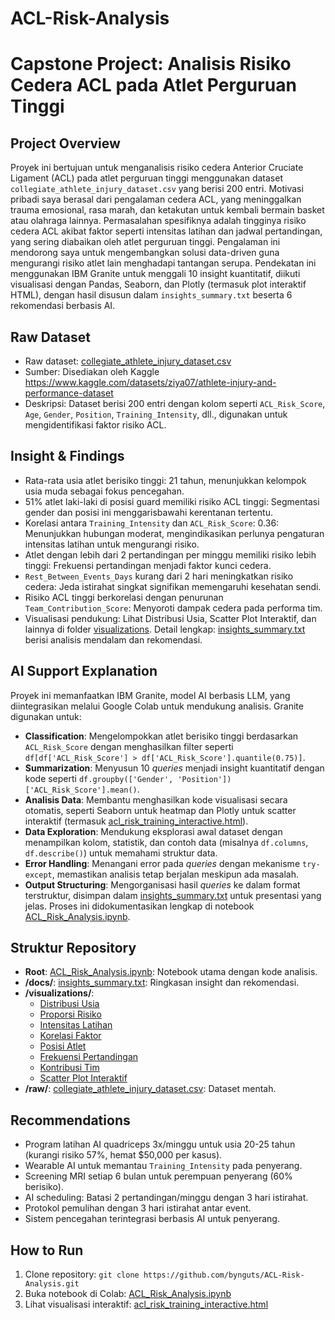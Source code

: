 # ACL-Risk-Analysis

# Capstone Project: Analisis Risiko Cedera ACL pada Atlet Perguruan Tinggi

## Project Overview
Proyek ini bertujuan untuk menganalisis risiko cedera Anterior Cruciate Ligament (ACL) pada atlet perguruan tinggi menggunakan dataset `collegiate_athlete_injury_dataset.csv` yang berisi 200 entri. Motivasi pribadi saya berasal dari pengalaman cedera ACL, yang meninggalkan trauma emosional, rasa marah, dan ketakutan untuk kembali bermain basket atau olahraga lainnya. Permasalahan spesifiknya adalah tingginya risiko cedera ACL akibat faktor seperti intensitas latihan dan jadwal pertandingan, yang sering diabaikan oleh atlet perguruan tinggi. Pengalaman ini mendorong saya untuk mengembangkan solusi data-driven guna mengurangi risiko atlet lain menghadapi tantangan serupa. Pendekatan ini menggunakan IBM Granite untuk menggali 10 insight kuantitatif, diikuti visualisasi dengan Pandas, Seaborn, dan Plotly (termasuk plot interaktif HTML), dengan hasil disusun dalam `insights_summary.txt` beserta 6 rekomendasi berbasis AI.

## Raw Dataset
- Raw dataset: [collegiate_athlete_injury_dataset.csv](raw/collegiate_athlete_injury_dataset.csv)
- Sumber: Disediakan oleh Kaggle https://www.kaggle.com/datasets/ziya07/athlete-injury-and-performance-dataset
- Deskripsi: Dataset berisi 200 entri dengan kolom seperti `ACL_Risk_Score`, `Age`, `Gender`, `Position`, `Training_Intensity`, dll., digunakan untuk mengidentifikasi faktor risiko ACL.

## Insight & Findings
- Rata-rata usia atlet berisiko tinggi: 21 tahun, menunjukkan kelompok usia muda sebagai fokus pencegahan.
- 51% atlet laki-laki di posisi guard memiliki risiko ACL tinggi: Segmentasi gender dan posisi ini menggarisbawahi kerentanan tertentu.
- Korelasi antara `Training_Intensity` dan `ACL_Risk_Score`: 0.36: Menunjukkan hubungan moderat, mengindikasikan perlunya pengaturan intensitas latihan untuk mengurangi risiko.
- Atlet dengan lebih dari 2 pertandingan per minggu memiliki risiko lebih tinggi: Frekuensi pertandingan menjadi faktor kunci cedera.
- `Rest_Between_Events_Days` kurang dari 2 hari meningkatkan risiko cedera: Jeda istirahat singkat signifikan memengaruhi kesehatan sendi.
- Risiko ACL tinggi berkorelasi dengan penurunan `Team_Contribution_Score`: Menyoroti dampak cedera pada performa tim.
- Visualisasi pendukung: Lihat Distribusi Usia, Scatter Plot Interaktif, dan lainnya di folder [visualizations](visualizations).
Detail lengkap: [insights_summary.txt](docs/insights_summary.txt) berisi analisis mendalam dan rekomendasi.

## AI Support Explanation
Proyek ini memanfaatkan IBM Granite, model AI berbasis LLM, yang diintegrasikan melalui Google Colab untuk mendukung analisis. Granite digunakan untuk:

- **Classification**: Mengelompokkan atlet berisiko tinggi berdasarkan `ACL_Risk_Score` dengan menghasilkan filter seperti `df[df['ACL_Risk_Score'] > df['ACL_Risk_Score'].quantile(0.75)]`.
- **Summarization**: Menyusun 10 *queries* menjadi insight kuantitatif dengan kode seperti `df.groupby(['Gender', 'Position'])['ACL_Risk_Score'].mean()`.
- **Analisis Data**: Membantu menghasilkan kode visualisasi secara otomatis, seperti Seaborn untuk heatmap dan Plotly untuk scatter interaktif (termasuk [acl_risk_training_interactive.html](visualizations/acl_risk_training_interactive.html)).
- **Data Exploration**: Mendukung eksplorasi awal dataset dengan menampilkan kolom, statistik, dan contoh data (misalnya `df.columns`, `df.describe()`) untuk memahami struktur data.
- **Error Handling**: Menangani error pada *queries* dengan mekanisme `try-except`, memastikan analisis tetap berjalan meskipun ada masalah.
- **Output Structuring**: Mengorganisasi hasil *queries* ke dalam format terstruktur, disimpan dalam [insights_summary.txt](docs/insights_summary.txt) untuk presentasi yang jelas.
Proses ini didokumentasikan lengkap di notebook [ACL_Risk_Analysis.ipynb](ACL_Risk_Analysis.ipynb).

## Struktur Repository
- **Root**: [ACL_Risk_Analysis.ipynb](ACL_Risk_Analysis.ipynb): Notebook utama dengan kode analisis.
- **/docs/**: [insights_summary.txt](docs/insights_summary.txt): Ringkasan insight dan rekomendasi.
- **/visualizations/**:
  - [Distribusi Usia](visualizations/acl_age_distribution_enhanced.png)
  - [Proporsi Risiko](visualizations/acl_risk_proportion.png)
  - [Intensitas Latihan](visualizations/acl_risk_training.png)
  - [Korelasi Faktor](visualizations/acl_correlation_heatmap.png)
  - [Posisi Atlet](visualizations/acl_risk_position_boxplot.png)
  - [Frekuensi Pertandingan](visualizations/acl_risk_match_count.png)
  - [Kontribusi Tim](visualizations/acl_team_contribution.png)
  - [Scatter Plot Interaktif](visualizations/acl_risk_training_interactive.html)
- **/raw/**: [collegiate_athlete_injury_dataset.csv](raw/collegiate_athlete_injury_dataset.csv): Dataset mentah.

## Recommendations
- Program latihan AI quadriceps 3x/minggu untuk usia 20-25 tahun (kurangi risiko 57%, hemat $50,000 per kasus).
- Wearable AI untuk memantau `Training_Intensity` pada penyerang.
- Screening MRI setiap 6 bulan untuk perempuan penyerang (60% berisiko).
- AI scheduling: Batasi 2 pertandingan/minggu dengan 3 hari istirahat.
- Protokol pemulihan dengan 3 hari istirahat antar event.
- Sistem pencegahan terintegrasi berbasis AI untuk penyerang.

## How to Run
1. Clone repository: `git clone https://github.com/bynguts/ACL-Risk-Analysis.git`
2. Buka notebook di Colab: [ACL_Risk_Analysis.ipynb](ACL_Risk_Analysis.ipynb)
3. Lihat visualisasi interaktif: [acl_risk_training_interactive.html](visualizations/acl_risk_training_interactive.html)
